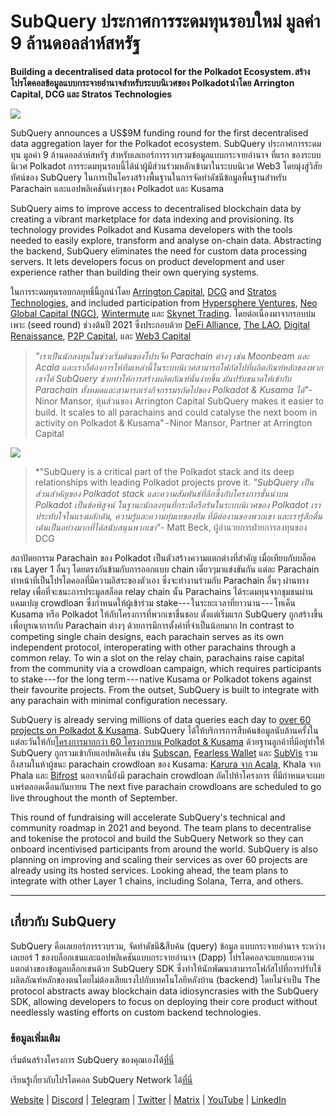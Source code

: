 # SubQuery ประกาศการระดมทุนรอบใหม่ มูลค่า 9 ล้านดอลล่าห์สหรัฐ

**Building a decentralised data protocol for the Polkadot Ecosystem. สร้างโปรโตคอลข้อมูลแบบกระจายอำนาจสำหรับระบบนิเวศของ Polkadot นำโดย Arrington Capital, DCG และ Stratos Technologies**

![](https://cdn-images-1.medium.com/max/1600/0*PR4oqrB9Am03VseR)

SubQuery announces a US$9M funding round for the first decentralised data aggregation layer for the Polkadot ecosystem. SubQuery ประกาศการระดมทุน มูลค่า 9 ล้านดอลล่าห์สหรัฐ สำหรับเลเยอร์การรวบรวมข้อมูลแบบกระจายอำนาจ ที่แรก ของระบบนิเวศ Polkadot การระดมทุนรอบนี้ได้นำผู้มีส่วนร่วมหลักเข้ามาในระบบนิเวศ Web3 โดยมุ่งสู่วิสัยทัศน์ของ SubQuery ในการเป็นโครงสร้างพื้นฐานในการจัดทำดัชนีข้อมูลพื้นฐานสำหรับ Parachain และแอปพลิเคชันต่างๆของ Polkadot และ Kusama

SubQuery aims to improve access to decentralised blockchain data by creating a vibrant marketplace for data indexing and provisioning. Its technology provides Polkadot and Kusama developers with the tools needed to easily explore, transform and analyse on-chain data. Abstracting the backend, SubQuery eliminates the need for custom data processing servers. It lets developers focus on product development and user experience rather than building their own querying systems.

ในการระดมทุนรอบกลยุทธิ์นี้ถูกนำโดย [Arrington Capital](https://arringtonxrpcapital.com/), [DCG](https://dcg.co/) and [Stratos Technologies](https://www.stratoslp.com/), and included participation from [Hypersphere Ventures](https://hypersphere.ventures/), [Neo Global Capital (NGC)](http://ngc.fund/), [Wintermute](https://www.wintermute.com/) และ [Skynet Trading](http://skynettrading.com/). โดยต่อเนื่องมาจากรอบบ่มเพาะ (seed round) ช่วงต้นปี 2021 ซึ่งประกอบด้วย [DeFi Alliance](https://defialliance.co/), [The LAO](https://www.thelao.io/), [Digital Renaissance](https://drf.ee/), [P2P Capital](https://www.p2pcap.com/), และ [Web3 Capital](https://web3.capital/)

> *"เราเป็นนักลงทุนในช่วงเริ่มต้นของโปรเจ็ค Parachain ต่างๆ เช่น Moonbeam และ Acala และเราก็ต้องการให้ทีมเหล่านี้ในระบบนิเวศสามารถโฟกัสไปที่ผลิตภัณฑ์หลักของพวกเขาได้ SubQuery ช่วยทำให้การสร้างผลิตภัณฑ์นั้นง่ายขึ้น มันปรับขนาดให้เข้ากับ Parachain ทั้งหมดและสามารถเร่งกิจกรรมรถัดไปของ Polkadot & Kusama ได้"*- Ninor Mansor, หุ้นส่วนของ Arrington Capital SubQuery makes it easier to build. It scales to all parachains and could catalyse the next boom in activity on Polkadot & Kusama"</em> - Ninor Mansor, Partner at Arrington Capital

![](https://cdn-images-1.medium.com/max/1600/1*j4VHuY_BgjkYv_bQ6_DmcQ.gif)

> *"SubQuery is a critical part of the Polkadot stack and its deep relationships with leading Polkadot projects prove it. *"SubQuery เป็นส่วนสำคัญของ Polkadot stack และความสัมพันธ์ที่ลึกซึ้งกับโครงการชั้นนำบน Polkadot เป็นข้อพิสูจน์ ในฐานะนักลงทุนที่กระตือรือร้นในระบบนิเวศของ Polkadot เราประทับใจในแรงผลักดัน, ความรู้และความทุ่มเทของทีม ที่มีต่องานของพวกเขา และเรารู้สึกตื่นเต้นเป็นอย่างมากที่ได้สนับสนุนพวกเขา"*- Matt Beck, ผู้อำนวยการฝ่ายการลงทุนของ DCG</p> </blockquote> 
> 
> สถาปัตยกรรม Parachain ของ Polkadot เป็นตัวสร้างความแตกต่างที่สำคัญ เมื่อเทียบกับบล็อคเชน Layer 1 อื่นๆ โดยตรงกันข้ามกับการออกแบบ chain เดี่ยวๆมาแข่งขันกัน แต่ละ Parachain ทำหน้าที่เป็นโปรโตคอลที่มีความอิสระของตัวเอง ซึ่งจะทำงานร่วมกับ Parachain อื่นๆ ผ่านทาง relay เพื่อที่จะชนะการประมูลสล็อต relay chain นั้น Parachains ได้ระดมทุนจากชุมชนผ่านแคมเปญ crowdloan ซึ่งกำหนดให้ผู้เข้าร่วม stake--- ในระยะเวลาที่ยาวนาน --- โทเค็น Kusama หรือ Polkadot ให้กับโครงการที่พวกเขาชื่นชอบ ตั้งแต่เริ่มแรก SubQuery ถูกสร้างขึ้นเพื่อบูรณาการกับ Parachain ต่างๆ ด้วยการมีการตั้งค่าที่จำเป็นน้อยมาก In contrast to competing single chain designs, each parachain serves as its own independent protocol, interoperating with other parachains through a common relay. To win a slot on the relay chain, parachains raise capital from the community via a crowdloan campaign, which requires participants to stake --- for the long term --- native Kusama or Polkadot tokens against their favourite projects. From the outset, SubQuery is built to integrate with any parachain with minimal configuration necessary.
> 
> SubQuery is already serving millions of data queries each day to [over 60 projects on Polkadot & Kusama](https://explorer.subquery.network/). SubQuery ได้ให้บริการการสืบค้นข้อมูลนับล้านครั้งในแต่ละวันให้กับ[โครงการมากกว่า 60 โครงการบน Polkadot & Kusama](https://explorer.subquery.network/) ด้วยฐานลูกค้าที่มีอยู่ทำให้ SubQuery ถูกรวมเข้ากับแอปพลิเคชั่น เช่น [Subscan](https://subquery.medium.com/subscans-multi-signature-tool-powered-by-subquery-926da3e4fc25), [Fearless Wallet](https://explorer.subquery.network/subquery/ef1rspb/fearless-wallet) และ [SubVis](https://subquery.medium.com/explore-kusama-auctions-with-subvis-io-and-subquery-522351538d17) รวมถึงสามในห้าผู้ชนะ parachain crowdloan ของ Kusama: [Karura จาก Acala](https://subquery.medium.com/karura-integrates-with-subquery-to-aggregate-and-serve-defi-data-to-kusama-builders-d34f0e722311), Khala จาก Phala และ [Bifrost](https://subquery.medium.com/bifrost-chooses-subquery-to-provide-the-data-for-their-new-dapp-c8005ee54f38) นอกจากนี้ยังมี parachain crowdloan ถัดไปห้าโครงการ ที่มีกำหนดจะเผยแพร่ตลอดเดือนกันยายน The next five parachain crowdloans are scheduled to go live throughout the month of September.
> 
> This round of fundraising will accelerate SubQuery's technical and community roadmap in 2021 and beyond. The team plans to decentralise and tokenise the protocol and build the SubQuery Network so they can onboard incentivised participants from around the world. SubQuery is also planning on improving and scaling their services as over 60 projects are already using its hosted services. Looking ahead, the team plans to integrate with other Layer 1 chains, including Solana, Terra, and others.
> 
> * * * * *
> 
> ## เกี่ยวกับ SubQuery
> 
> SubQuery คือเลเยอร์การรวบรวม, จัดทำดัชนี&สืบค้น (query) ข้อมูล แบบกระจายอำนาจ ระหว่างเลเยอร์ 1 ของบล็อกเชนและแอปพลิเคชันแบบกระจายอำนาจ (Dapp) โปรโตคอลจะแยกแยะความแตกต่างของข้อมูลบล็อกเชนด้วย SubQuery SDK ซึ่งทำให้นักพัฒนาสามารถโฟกัสไปที่การปรับใช้ผลิตภัณฑ์หลักของตนโดยไม่ต้องเสียแรงไปกับเทคโนโลยีหลังบ้าน (backend) โดยไม่จำเป็น The protocol abstracts away blockchain data idiosyncrasies with the SubQuery SDK, allowing developers to focus on deploying their core product without needlessly wasting efforts on custom backend technologies.
> 
> ### ข้อมูลเพิ่มเติม
> 
> เริ่มต้นสร้างโครงการ SubQuery ของคุณเองได้[ที่นี่](https://doc.subquery.network/)
> 
> เรียนรู้เกี่ยวกับโปรโตคอล SubQuery Network ได้[ที่นี่](https://static.subquery.network/whitepaper.pdf)
> 
> [Website](https://subquery.network/) | [Discord](https://discord.com/invite/78zg8aBSMG) | [Telegram](https://t.me/subquerynetwork) | [Twitter](https://twitter.com/subquerynetwork) | [Matrix](https://matrix.to/#/#subquery:matrix.org) | [YouTube](https://www.youtube.com/channel/UCi1a6NUUjegcLHDFLr7CqLw) | [LinkedIn](https://www.linkedin.com/company/subquery)